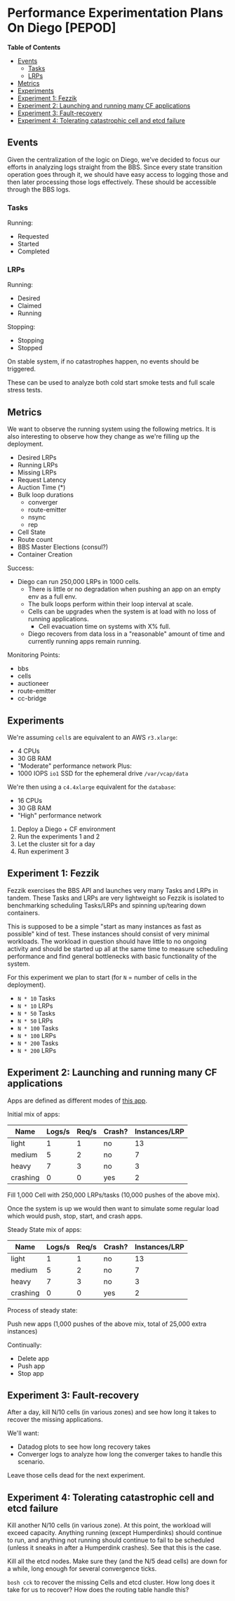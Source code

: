 # Performance Experimentation Plans On Diego [PEPOD]

**Table of Contents**

- [Events](#events)
  - [Tasks](#tasks)
  - [LRPs](#lrps)
- [Metrics](#metrics)
- [Experiments](#experiments)
- [Experiment 1: Fezzik](#experiment-1-fezzik)
- [Experiment 2: Launching and running many CF applications](#experiment-2-launching-and-running-many-cf-applications)
- [Experiment 3: Fault-recovery](#experiment-3-fault-recovery)
- [Experiment 4: Tolerating catastrophic cell and etcd failure](#experiment-4-tolerating-catastrophic-cell-and-etcd-failure)


## Events

Given the centralization of the logic on Diego, we've decided to focus our
efforts in analyzing logs straight from the BBS. Since every state transition
operation goes through it, we should have easy access to logging those and then
later processing those logs effectively. These should be accessible through the
BBS logs.

### Tasks

Running:
- Requested
- Started
- Completed

### LRPs

Running:
- Desired
- Claimed
- Running

Stopping:
- Stopping
- Stopped

On stable system, if no catastrophes happen, no events should be triggered.

These can be used to analyze both cold start smoke tests and full scale stress
tests.

## Metrics

We want to observe the running system using the following metrics. It is also
interesting to observe how they change as we're filling up the deployment.

- Desired LRPs
- Running LRPs
- Missing LRPs
- Request Latency
- Auction Time (\*)
- Bulk loop durations
  - converger
  - route-emitter
  - nsync
  - rep
- Cell State
- Route count
- BBS Master Elections (consul?)
- Container Creation

Success:

- Diego can run 250,000 LRPs in 1000 cells.
  - There is little or no degradation when pushing an app on an empty env as a full env.
  - The bulk loops perform within their loop interval at scale.
  - Cells can be upgrades when the system is at load with no loss of running applications.
    - Cell evacuation time on systems with X% full.
  - Diego recovers from data loss in a "reasonable" amount of time and currently running apps remain running.

Monitoring Points:

- bbs
- cells
- auctioneer
- route-emitter
- cc-bridge

## Experiments

We're assuming `cell`s are equivalent to an AWS `r3.xlarge`:
* 4 CPUs
* 30 GB RAM
* "Moderate" performance network
Plus:
* 1000 IOPS `io1` SSD for the ephemeral drive `/var/vcap/data`

We're then using a `c4.4xlarge` equivalent for the `database`:
* 16 CPUs
* 30 GB RAM
* "High" performance network

1. Deploy a Diego + CF environment
2. Run the experiments 1 and 2
3. Let the cluster sit for a day
4. Run experiment 3

## Experiment 1: Fezzik

Fezzik exercises the BBS API and launches very many Tasks and LRPs in tandem.
These Tasks and LRPs are very lightweight so Fezzik is isolated to benchmarking
scheduling Tasks/LRPs and spinning up/tearing down containers.

This is supposed to be a simple "start as many instances as fast as possible"
kind of test.  These instances should consist of very minimal workloads.
The workload in question should have little to no ongoing activity and should
be started up all at the same time to measure scheduling performance and find
general bottlenecks with basic functionality of the system.

For this experiment we plan to start (for `N` = number of cells in the deployment).

- `N * 10` Tasks
- `N * 10` LRPs
- `N * 50` Tasks
- `N * 50` LRPs
- `N * 100` Tasks
- `N * 100` LRPs
- `N * 200` Tasks
- `N * 200` LRPs


## Experiment 2: Launching and running many CF applications

Apps are defined as different modes of [this app](https://github.com/cloudfoundry-incubator/diego-stress-tests/tree/master/assets/apps/jim).

Initial mix of apps:

| Name     | Logs/s   | Req/s   | Crash?   | Instances/LRP   |
|----------|----------|---------|----------|-----------------|
| light    | 1        | 1       | no       | 13              |
| medium   | 5        | 2       | no       | 7               |
| heavy    | 7        | 3       | no       | 3               |
| crashing | 0        | 0       | yes      | 2               |

Fill 1,000 Cell with 250,000 LRPs/tasks (10,000 pushes of the above mix).

Once the system is up we would then want to simulate some regular load which
would push, stop, start, and crash apps.

Steady State mix of apps:

| Name     | Logs/s   | Req/s   | Crash?   | Instances/LRP   |
|----------|----------|---------|----------|-----------------|
| light    | 1        | 1       | no       | 13              |
| medium   | 5        | 2       | no       | 7               |
| heavy    | 7        | 3       | no       | 3               |
| crashing | 0        | 0       | yes      | 2               |

Process of steady state:

Push new apps (1,000 pushes of the above mix, total of 25,000 extra instances)

Continually:
- Delete app
- Push app
- Stop app

## Experiment 3: Fault-recovery

After a day, kill N/10 cells (in various zones) and see how long it takes to recover the missing applications.

We'll want:
- Datadog plots to see how long recovery takes
- Converger logs to analyze how long the converger takes to handle this scenario.

Leave those cells dead for the next experiment.

## Experiment 4: Tolerating catastrophic cell and etcd failure

Kill another N/10 cells (in various zone).  At this point, the workload will exceed capacity.  Anything running (except Humperdinks) should continue to run, and anything not running should continue to fail to be scheduled (unless it sneaks in after a Humperdink crashes).  See that this is the case.

Kill all the etcd nodes.  Make sure they (and the N/5 dead cells) are down for a while, long enough for several convergence ticks.

`bosh cck` to recover the missing Cells and etcd cluster.  How long does it take for us to recover?  How does the routing table handle this?

